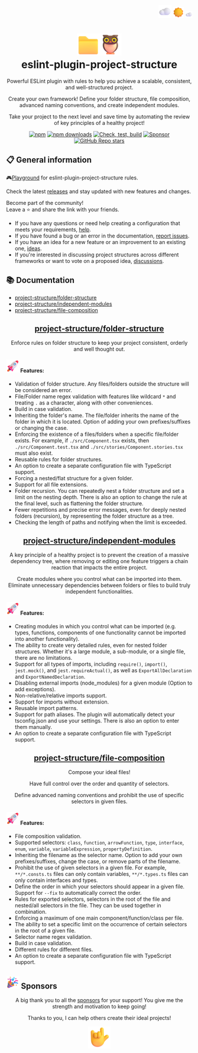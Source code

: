 <a id="root"></a>

<div>&nbsp;</div>

<p align="right">
  <picture><img src="https://raw.githubusercontent.com/Igorkowalski94/eslint-plugin-project-structure/main/images/Cloud.png" alt="Cloud" width="35" height="35" /></picture>
  <picture>
    <source media="(prefers-color-scheme: dark)" srcset="https://raw.githubusercontent.com/Igorkowalski94/eslint-plugin-project-structure/main/images/Crescent%20Moon.png">
    <source media="(prefers-color-scheme: light)" srcset="https://raw.githubusercontent.com/Igorkowalski94/eslint-plugin-project-structure/main/images/Sun.png">
    <img alt="Shows an illustrated sun in light mode and a moon with stars in dark mode." src="https://raw.githubusercontent.com/Igorkowalski94/eslint-plugin-project-structure/main/images/Sun.png" width="30" height="30" />
  </picture>
  <picture><img src="https://raw.githubusercontent.com/Igorkowalski94/eslint-plugin-project-structure/main/images/Cloud.png" alt="Cloud" width="19" height="19" /></picture>
</p>
<h1 align="center"><picture><img src="https://raw.githubusercontent.com/Igorkowalski94/eslint-plugin-project-structure/main/images/File%20Folder.png" alt="Folder" width="60" height="60" /></picture><picture><img src="https://raw.githubusercontent.com/Igorkowalski94/eslint-plugin-project-structure/main/images/Owl.png" alt="Owl" width="60" height="60" /></picture><br>eslint&#8209;plugin-project&#8209;structure</h1>

<p align="center">Powerful ESLint plugin with rules to help you achieve a scalable, consistent, and well-structured project.</p>
<p align="center">Create your own framework! Define your folder structure, file composition, advanced naming conventions, and create independent modules.</p>
<p align="center">Take your project to the next level and save time by automating the review of key principles of a healthy project!</p>

<div align="center">

[![npm](https://img.shields.io/npm/v/eslint-plugin-project-structure.svg?&logo=nodedotjs&color=%231f6feb&labelColor=%23212830)](https://www.npmjs.com/package/eslint-plugin-project-structure#root)
[![npm downloads](https://img.shields.io/npm/dy/eslint-plugin-project-structure.svg?&logo=nodedotjs&label=Downloads&color=%238957e5&labelColor=%23212830)](https://www.npmjs.com/package/eslint-plugin-project-structure#root)
[![Check, test, build](https://img.shields.io/github/actions/workflow/status/Igorkowalski94/eslint-plugin-project-structure/check.yml?&logo=github&color=%23238636&label=Check%2C%20test%2C%20build&labelColor=%23212830)](https://github.com/Igorkowalski94/eslint-plugin-project-structure/actions/workflows/check.yml)
[![Sponsor](https://img.shields.io/badge/Sponsor-grey?logo=githubsponsors&style=flat&color=%23212830)](https://github.com/sponsors/Igorkowalski94)
[![GitHub Repo stars](https://img.shields.io/github/stars/igorkowalski94/eslint-plugin-project-structure?label=Star)](https://github.com/Igorkowalski94/eslint-plugin-project-structure)

</div>

## 📋 General information

🎮[Playground](https://github.com/Igorkowalski94/eslint-plugin-project-structure-playground#root) for eslint-plugin-project-structure rules.

Check the latest [releases](https://github.com/Igorkowalski94/eslint-plugin-project-structure/releases) and stay updated with new features and changes.

Become part of the community!<br>
Leave a ⭐ and share the link with your friends.<br>

- If you have any questions or need help creating a configuration that meets your requirements, [help](https://github.com/Igorkowalski94/eslint-plugin-project-structure/discussions/new?category=help).
- If you have found a bug or an error in the documentation, [report issues](https://github.com/Igorkowalski94/eslint-plugin-project-structure/issues/new?assignees=Igorkowalski94&labels=bug&projects=&template=bug_report.md&title=%5BBUG%5D).
- If you have an idea for a new feature or an improvement to an existing one, [ideas](https://github.com/Igorkowalski94/eslint-plugin-project-structure/discussions/new?category=ideas).
- If you're interested in discussing project structures across different frameworks or want to vote on a proposed idea, [discussions](https://github.com/Igorkowalski94/eslint-plugin-project-structure/discussions?discussions_q=).

## 📚 Documentation

- [project-structure/folder-structure](https://github.com/Igorkowalski94/eslint-plugin-project-structure/wiki/project%E2%80%91structure-%E2%80%8Bfolder%E2%80%91structure#root)
- [project-structure/independent-modules](https://github.com/Igorkowalski94/eslint-plugin-project-structure/wiki/project%E2%80%91structure-%E2%80%8Bindependent%E2%80%91modules#root)
- [project-structure/file-composition](https://github.com/Igorkowalski94/eslint-plugin-project-structure/wiki/project%E2%80%91structure-%E2%80%8Bfile%E2%80%91composition#root)

<h2 align="center"><a href="https://github.com/Igorkowalski94/eslint-plugin-project-structure/wiki/project%E2%80%91structure-%E2%80%8Bfolder%E2%80%91structure#root">project&#8209;structure/&#8203;folder&#8209;structure</a></h2>
<p align="center">Enforce rules on folder structure to keep your project consistent, orderly and well thought out.</p>

<h4><picture><img src="https://raw.githubusercontent.com/Igorkowalski94/eslint-plugin-project-structure/main/images/Rocket.png" alt="Rocket" width="35" height="35" /></picture> Features:</h4>

- Validation of folder structure. Any files/folders outside the structure will be considered an error.
- File/Folder name regex validation with features like wildcard `*` and treating `.` as a character, along with other conveniences.
- Build in case validation.
- Inheriting the folder's name. The file/folder inherits the name of the folder in which it is located. Option of adding your own prefixes/suffixes or changing the case.
- Enforcing the existence of a files/folders when a specific file/folder exists. For example, if `./src/Component.tsx` exists, then `./src/Component.test.tsx` and `./src/stories/Component.stories.tsx` must also exist.
- Reusable rules for folder structures.
- An option to create a separate configuration file with TypeScript support.
- Forcing a nested/flat structure for a given folder.
- Support for all file extensions.
- Folder recursion. You can repeatedly nest a folder structure and set a limit on the nesting depth. There is also an option to change the rule at the final level, such as flattening the folder structure.
- Fewer repetitions and precise error messages, even for deeply nested folders (recursion), by representing the folder structure as a tree.
- Checking the length of paths and notifying when the limit is exceeded.

<h2 align="center"><a href="https://github.com/Igorkowalski94/eslint-plugin-project-structure/wiki/project%E2%80%91structure-%E2%80%8Bindependent%E2%80%91modules#root">project&#8209;structure/&#8203;independent&#8209;modules</a></h2>
<p align="center">A key principle of a healthy project is to prevent the creation of a massive dependency tree,
where removing or editing one feature triggers a chain reaction that impacts the entire project.</p>
<p align="center">Create modules where you control what can be imported into them. Eliminate unnecessary dependencies between folders or files to build truly independent functionalities.<p>

<h4><picture><img src="https://raw.githubusercontent.com/Igorkowalski94/eslint-plugin-project-structure/main/images/Rocket.png" alt="Rocket" width="35" height="35" /></picture> Features:</h4>

- Creating modules in which you control what can be imported (e.g. types, functions, components of one functionality cannot be imported into another functionality).
- The ability to create very detailed rules, even for nested folder structures. Whether it's a large module, a sub-module, or a single file, there are no limitations.
- Support for all types of imports, including `require()`, `import()`, `jest.mock()`, and `jest.requireActual()`, as well as `ExportAllDeclaration` and `ExportNamedDeclaration`.
- Disabling external imports (node_modules) for a given module (Option to add exceptions).
- Non-relative/relative imports support.
- Support for imports without extension.
- Reusable import patterns.
- Support for path aliases. The plugin will automatically detect your tsconfig.json and use your settings. There is also an option to enter them manually.
- An option to create a separate configuration file with TypeScript support.

<h2 align="center"><a href="https://github.com/Igorkowalski94/eslint-plugin-project-structure/wiki/project%E2%80%91structure-%E2%80%8Bfile%E2%80%91composition#root">project&#8209;structure/&#8203;file&#8209;composition</a></h2>
<p align="center">Compose your ideal files!</p>
<p align="center">Have full control over the order and quantity of selectors.</p>
<p align="center">Define advanced naming conventions and prohibit the use of specific selectors in given files.</p>

<h4><picture><img src="https://raw.githubusercontent.com/Igorkowalski94/eslint-plugin-project-structure/main/images/Rocket.png" alt="Rocket" width="35" height="35" /></picture> Features:</h4>

- File composition validation.
- Supported selectors: `class`, `function`, `arrowFunction`, `type`, `interface`, `enum`, `variable`, `variableExpression`, `propertyDefinition`.
- Inheriting the filename as the selector name. Option to add your own prefixes/suffixes, change the case, or remove parts of the filename.
- Prohibit the use of given selectors in a given file. For example, `**/*.consts.ts` files can only contain variables, `**/*.types.ts` files can only contain interfaces and types.
- Define the order in which your selectors should appear in a given file. Support for `--fix` to automatically correct the order.
- Rules for exported selectors, selectors in the root of the file and nested/all selectors in the file. They can be used together in combination.
- Enforcing a maximum of one main component/function/class per file.
- The ability to set a specific limit on the occurrence of certain selectors in the root of a given file.
- Selector name regex validation.
- Build in case validation.
- Different rules for different files.
- An option to create a separate configuration file with TypeScript support.

<h2><picture><img src="https://raw.githubusercontent.com/Igorkowalski94/eslint-plugin-project-structure/main/images/Party%20Popper.png" alt="Party Popper" width="35" height="35" /></picture> Sponsors</h2>

<p align="center">A big thank you to all the <a href="https://github.com/sponsors/Igorkowalski94">sponsors</a> for your support! You give me the strength and motivation to keep going!</p>
<p align="center"> Thanks to you, I can help others create their ideal projects!</p>
<p align="center"><picture><img src="https://raw.githubusercontent.com/Igorkowalski94/eslint-plugin-project-structure/main/images/Love-You%20Gesture.png" alt="Love-You Gesture" width="60px" height="60px" /></picture><p>

<!--
  conventions,
  architecture,
  file,
  folder,
  project,
  structure,
  filename,
  path,
  validation,
  rules,
  clean,
  frontend,
  backend,
  import,
  boundaries,
  eslint,
  eslint-plugin,

  naming-conventions,
  file-composition,
  independent-modules,

  project architecture,
  project structure,
  folder structure,
  file structure,

  react,
  react folder structure,
  react file structure,
  react project structure,
  react architecture,
  react conventions,

  react native,
  react native folder structure,
  react native file structure,
  react native project structure,
  react native architecture,
  react native conventions,

  nextjs
  nextjs folder structure,
  nextjs file structure,
  nextjs project structure,
  nextjs architecture,
  nextjs conventions,

  remix,
  remix folder structure,
  remix file structure,
  remix project structure,
  remix architecture,
  remix conventions,

  angular,
  angular folder structure,
  angular file structure,
  angular project structure,
  angular architecture,
  angular conventions,

  vue,
  vue folder structure,
  vue file structure,
  vue project structure,
  vue architecture,
  vue conventions,

  node,
  node folder structure,
  node file structure,
  node project structure,
  node architecture,
  node conventions,

  express,
  express folder structure,
  express file structure,
  express project structure,
  express architecture,
  express conventions,

  nestjs,
  nestjs folder structure,
  nestjs file structure,
  nestjs project structure,
  nestjs architecture,
  nestjs conventions,

  solid,
  solid folder structure,
  solid file structure,
  solid project structure,
  solid architecture,
  solid conventions,

  svelte,
  svelte folder structure,
  svelte file structure,
  svelte project structure,
  svelte architecture,
  svelte conventions
 -->
